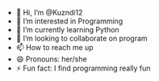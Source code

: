 - 👋 Hi, I’m @Kuzndi12
- 👀 I’m interested in Programming
- 🌱 I’m currently learning Python
- 💞️ I’m looking to collaborate on program
- 📫 How to reach me up
- 😄 Pronouns: her/she
- ⚡ Fun fact: I find programming really fun 

<!---
Kuzndi12/Kuzndi12 is a ✨ special ✨ repository because its `README.md` (this file) appears on your GitHub profile.
You can click the Preview link to take a look at your changes.
--->
